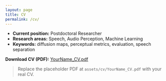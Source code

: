 ```yaml
---
layout: page
title: CV
permalink: /cv/
---
```


- **Current position:** Postdoctoral Researcher
- **Research areas:** Speech, Audio Perception, Machine Learning
- **Keywords:** diffusion maps, perceptual metrics, evaluation, speech separation

**Download CV (PDF):** [YourName_CV.pdf](/assets/cv/YourName_CV.pdf)

> Replace the placeholder PDF at `assets/cv/YourName_CV.pdf` with your real CV.